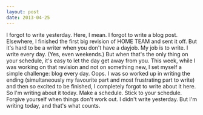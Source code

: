 ```yaml
---
layout: post
date: 2013-04-25
---
```


I forgot to write yesterday. Here, I mean. I forgot to write a blog post. Elsewhere, I finished the first big revision of HOME TEAM and sent it off. But it's hard to be a writer when you don't have a dayjob. My job is to write. I write every day. (Yes, even weekends.) But when that's the only thing on your schedule, it's easy to let the day get away from you. This week, while I was working on that revision and not on something new, I set myself a simple challenge: blog every day. Oops. I was so worked up in writing the ending (simultaneously my favourite part and most frustrating part to write) and then so excited to be finished, I completely forgot to write about it here. So I'm writing about it today. Make a schedule. Stick to your schedule. Forgive yourself when things don't work out. I didn't write yesterday. But I'm writing today, and that's what counts. 

